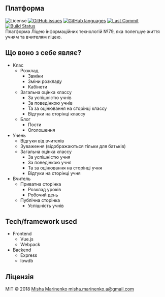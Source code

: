 ## Платформа

![License](https://img.shields.io/github/license/mashape/apistatus.svg)
[![GitHub issues](https://img.shields.io/github/issues/misha-marinenko-official/platform.a.svg)](https://github.com/misha-marinenko-official/platform.a)
[![GitHub languages](https://img.shields.io/github/languages/top/misha-marinenko-official/platform.a.svg)](https://github.com/misha-marinenko-official/platform.a)
[![Last Commit](https://img.shields.io/github/last-commit/misha-marinenko-official/platform.a.svg)](https://github.com/misha-marinenko-official/platform.a)
[![Build Status](https://travis-ci.com/misha-marinenko-official/platform.a.svg?branch=master)](https://travis-ci.com/misha-marinenko-official/platform.a)
<br>
Платформа Ліцею інформаційних технологій №79, яка полегшуе життя учням та вчителям ліцею.

## Що воно з себе являє?

-   Клас
    -   Розклад
        -   Заміни
        -   Зміни розкладу
        -   Кабінети
    -   Загальна оцінка классу
        -   За успішністю учнів
        -   За поведінкою учнів
        -   Та за оцінювання на сторінці классу
        -   Відгуки на сторінці классу
    -   Блог
        -   Пости
        -   Оголошення
-   Учень
    -   Відгуки від вчителів
    -   Зуваження (відображаються тільки для батьків)
    -   Загальна оцінка классу
        -   За успішністю учня
        -   За поведінкою учня
        -   Та за оцінювання на сторінці учня
        -   Відгуки на сторінці учня
-   Вчитель
    -   Приватна сторінка
        -   Розклад уроків
        -   Робочий день
    -   Публічна сторінка
        -   Успішність учнів

<!-- ## Build status
Build status of continus integration i.e. travis, appveyor etc. Ex. -
-->

## Tech/framework used

-   Frontend
    -   Vue.js
    -   Webpack
-   Backend
    -   Express
    -   lowdb

<!-- ## Установка


-->

<!-- ## Тести
* Frontend
    * Yarn
        * ```shell
    $ cd frontend
    $ yarn test
    ```
    or
    * NPM:
        *   ```shell
    $ cd frontend
    $ npm test
    ```
-->

## Ліцензія

MIT © 2018 [Misha Marinenko ](http://marinenko.rf.gd)[misha.marinenko.a@gmail.com](mailto:marinenko.rf.gd)
